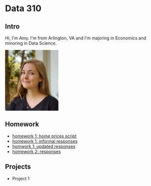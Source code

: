 # Data 310

## Intro
Hi, I'm Amy. I'm from Arlington, VA and I'm majoring in Economics and minoring in Data Science.

<img src="./image%20(2).jpg" width="175" height="200" />

## Homework
- [homework 1: home prices script](https://github.com/aehilla/data310_spring2021/blob/main/feb3_homework_script.py)
- [homework 1: informal responses](https://aehilla.github.io/data310_spring2021/feb3_homework_responses.html)
- [homwork 1: updated responses](https://aehilla.github.io/data310_spring2021/feb3_responses_updated.html)
- [homework 2: responses](https://aehilla.github.io/data310_spring2021/feb5_homework.html)

## Projects
 - Project 1 

